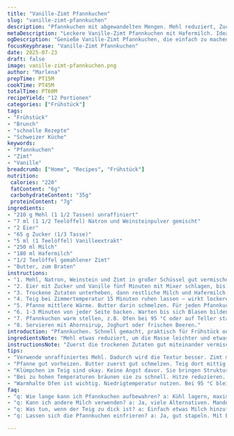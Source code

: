 ```yaml
---
title: "Vanille-Zimt Pfannkuchen"
slug: "vanille-zimt-pfannkuchen"
description: "Pfannkuchen mit abgewandelten Mengen. Mehl reduziert, Zucker leicht erhöht. Backpulver durch Natron und Weinstein ersetzt. Milch halb durch Hafermilch getauscht. Zimt gibt Würze. Eier und Vanille bleiben. Teig 15 Minuten ruhen. Butter zum Anbraten."
metaDescription: "Leckere Vanille-Zimt Pfannkuchen mit Hafermilch. Ideal für Frühstück oder Brunch. Schnell zubereitet und voller Geschmack."
ogDescription: "Genieße Vanille-Zimt Pfannkuchen, die einfach zu machen sind. Perfekt für jedes Frühstück. Der Duft bringt Erinnerungen zurück."
focusKeyphrase: "Vanille-Zimt Pfannkuchen"
date: 2025-07-23
draft: false
image: vanille-zimt-pfannkuchen.png
author: "Marlena"
prepTime: PT15M
cookTime: PT45M
totalTime: PT60M
recipeYield: "12 Portionen"
categories: ["Frühstück"]
tags:
- "Frühstück"
- "Brunch"
- "schnelle Rezepte"
- "Schweizer Küche"
keywords:
- "Pfannkuchen"
- "Zimt"
- "Vanille"
breadcrumb: ["Home", "Recipes", "Frühstück"]
nutrition: 
 calories: "220"
 fatContent: "6g"
 carbohydrateContent: "35g"
 proteinContent: "7g"
ingredients:
- "210 g Mehl (1 1/2 Tassen) unraffiniert"
- "7 ml (1 1/2 Teelöffel) Natron und Weinsteinpulver gemischt"
- "2 Eier"
- "65 g Zucker (1/3 Tasse)"
- "5 ml (1 Teelöffel) Vanilleextrakt"
- "250 ml Milch"
- "180 ml Hafermilch"
- "1/2 Teelöffel gemahlener Zimt"
- "Butter, zum Braten"
instructions:
- "1. Mehl, Natron, Weinstein und Zimt in großer Schüssel gut vermischen. Beiseitestellen."
- "2. Eier mit Zucker und Vanille fünf Minuten mit Mixer schlagen, bis cremig. Milch zuerst zur Hälfte unterrühren."
- "3. Trockene Zutaten unterheben, dann restliche Milch und Hafermilch einrühren. Nicht zu lange mixen, Klümpchen okay."
- "4. Teig bei Zimmertemperatur 15 Minuten ruhen lassen – wirkt lockerer."
- "5. Pfanne mittlere Wärme. Butter darin schmelzen. Für jeden Pfannkuchen rund 70 ml Teig mittig geben, mit Löffelrücken leicht verteilen."
- "6. 1-3 Minuten von jeder Seite backen. Warten bis sich Blasen bilden und Ränder fest sind. Temperatur anpassen, wenn sie zu schnell bräunen."
- "7. Pfannkuchen warm stellen, z.B. Ofen bei 95 °C oder auf Teller stapeln mit Alufolie abdecken. So bleiben sie weich."
- "8. Servieren mit Ahornsirup, Joghurt oder frischen Beeren."
introduction: "Pfannkuchen. Schnell gemacht, praktisch für Frühstück oder Brunch. Etwas improvisiert. Mehl reduziert, Zucker leicht erhöht. Natron plus Weinstein ersetzt Backpulver. Milch halb mit Hafermilch für leichte Note getauscht. Zimt rein, bringt Würze. Eier schlagen mit Zucker lange, fluffig. Teig ruhen lassen, 15 Minuten diesmal. Nicht zu glattrühren, Klümpchen kein Problem. Pfanne heiß, Butter rein, Teig rein. Kurz warten bis Bläschen, dann drehen. Temperatur regulieren, langsames Bräunen. Warm halten im Ofen. Ahornsirup, Joghurt, Beeren dazu. Ziehenden Duft riecht man schon im Raum."
ingredientsNote: "Mehl etwas reduziert, um die Masse leichter und etwas weniger klebrig zu machen. Natron und Weinstein als Ersatz für Backpulver ausgewählt, da es etwas sanfter reagiert und besser mit Hafermilch harmoniert. Hafermilch statt Vollmilch bringt eine mild-nussige Note und macht die Pancakes für Laktoseintolerante bekömmlicher. Zucker etwas erhöht, damit der Zimt und die Vanille besser zur Geltung kommen. Zimt gibt ein warmes Aroma ohne Süße zu verändern. Butter zum Anbraten sorgt für die typische goldene Kruste und verhindert Ankleben. Eier sorgen für Stabilität und Luftigkeit im Teig. Alles recht einfach, Zutaten meist zu Hause verfügbar."
instructionsNote: "Zuerst die trockenen Zutaten gut miteinander vermischen. Eier mit Zucker und Vanille einige Minuten schlagen – das entwickelt Volumen. Milch in zwei Schritten zugeben, erst halb, dann den Rest mit unterrühren. Teig nicht zu lange rühren, Klumpen sind kein Fehler. Die Ruhezeit – 15 Minuten – ist wichtig, damit sich das Mehl mit den Flüssigkeiten verbindet und Backtriebstoffe aktiv werden. Pfanne auf mittlere Hitze bringen, Butter darin schmelzen und gut verteilen. Teigmenge pro Pfannkuchen etwa 70 ml, in die Mitte der Pfanne geben und leicht verstreichen. 1-3 Minuten backen bis Bläschen und feste Ränder entstehen – dann wenden. Temperatur anpassen, falls außen zu schnell braun wird. Warmstellen im Niedrigtemperaturofen oder abgedeckt. Servieren nach Wunsch."
tips:
- "Verwende unraffiniertes Mehl. Dadurch wird die Textur besser. Zimt muss sein. Macht es würziger. Achte darauf, richtig zu rühren."
- "Pfanne gut vorheizen. Butter zuerst gut schmelzen. Teig dort mittig geben. Einfach nach Augenmaß. Verteilen. Das hilft beim gleichmäßigen Bräunen."
- "Klümpchen im Teig sind okay. Keine Angst davor. Sie bringen Struktur. Längere Ruhezeit kann helfen. Teig gut umrühren bevor du backst."
- "Bei zu hohen Temperaturen bräunen sie zu schnell. Hitze reduzieren. Kluger Schritt. Das entscheidet über den perfekten Pfannkuchen."
- "Warmhalte Ofen ist wichtig. Niedrigtemperatur nutzen. Bei 95 °C bleiben sie weich. Alternativ abdecken. Mit Alufolie. Für beste Resultate."
faq:
- "q: Wie lange kann ich Pfannkuchen aufbewahren? a: Kühl lagern, maximal zwei Tage. Warm oder kalt genießen. Wieder aufwärmen geht gut."
- "q: Kann ich andere Milch verwenden? a: Ja, viele Alternativen. Mandelmilch, Kokosmilch. Sinnvoll ist was dir schmeckt."
- "q: Was tun, wenn der Teig zu dick ist? a: Einfach etwas Milch hinzufügen. Rühren, bis es passt. Konsistenz ist das Wichtigste."
- "q: Lassen sich die Pfannkuchen einfrieren? a: Ja, gut stapeln. Mit Backpapier trennen. Haltbarkeit 1-2 Monate. Bei Bedarf auftauen."

---
```

